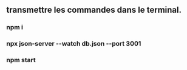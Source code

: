 ## transmettre les commandes dans le terminal.

### npm i

### npx json-server --watch db.json --port 3001

### npm start
